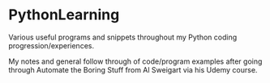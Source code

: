 # PythonLearning
Various useful programs and snippets throughout my Python coding progression/experiences.

My notes and general follow through of code/program examples after going through Automate the Boring Stuff from Al Sweigart via his Udemy course.

